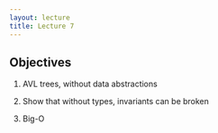 ```yaml
---
layout: lecture
title: Lecture 7
---
```



Objectives
----------

1. AVL trees, without data abstractions

1. Show that without types, invariants can be broken

1. Big-O
